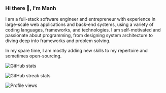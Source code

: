### Hi there 👋, I'm Manh

I am a full-stack software engineer and entrepreneur with experience in large-scale web applications and back-end systems, using a variety of coding languages, frameworks, and technologies. I am self-motivated and passionate about programming, from designing system architecture to diving deep into frameworks and problem solving.

In my spare time, I am mostly adding new skills to my repertoire and sometimes open-sourcing.

![GitHub stats](https://github-readme-stats.vercel.app/api?username=sonhle9&show_icons=true&count_private=true&hide=contribs)

![GitHub streak stats](https://github-readme-streak-stats.herokuapp.com/?user=sonhle9)

![Profile views](https://gpvc.arturio.dev/sonhle9)
